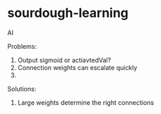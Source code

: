 # sourdough-learning
AI

Problems:
1. Output sigmoid or actiavtedVal?
2. Connection weights can escalate quickly
3. 

Solutions:
1. Large weights determine the right connections